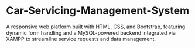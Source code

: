 # Car-Servicing-Management-System
A responsive web platform built with HTML, CSS, and Bootstrap, featuring dynamic form handling and a MySQL-powered backend integrated via XAMPP to streamline service requests and data management.

